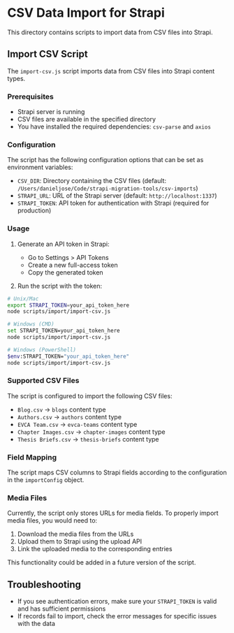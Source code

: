 # CSV Data Import for Strapi

This directory contains scripts to import data from CSV files into Strapi.

## Import CSV Script

The `import-csv.js` script imports data from CSV files into Strapi content types.

### Prerequisites

- Strapi server is running
- CSV files are available in the specified directory
- You have installed the required dependencies: `csv-parse` and `axios`

### Configuration

The script has the following configuration options that can be set as environment variables:

- `CSV_DIR`: Directory containing the CSV files (default: `/Users/danieljose/Code/strapi-migration-tools/csv-imports`)
- `STRAPI_URL`: URL of the Strapi server (default: `http://localhost:1337`)
- `STRAPI_TOKEN`: API token for authentication with Strapi (required for production)

### Usage

1. Generate an API token in Strapi:
   - Go to Settings > API Tokens
   - Create a new full-access token
   - Copy the generated token

2. Run the script with the token:

```bash
# Unix/Mac
export STRAPI_TOKEN=your_api_token_here
node scripts/import/import-csv.js

# Windows (CMD)
set STRAPI_TOKEN=your_api_token_here
node scripts/import/import-csv.js

# Windows (PowerShell)
$env:STRAPI_TOKEN="your_api_token_here"
node scripts/import/import-csv.js
```

### Supported CSV Files

The script is configured to import the following CSV files:

- `Blog.csv` → `blogs` content type
- `Authors.csv` → `authors` content type
- `EVCA Team.csv` → `evca-teams` content type
- `Chapter Images.csv` → `chapter-images` content type
- `Thesis Briefs.csv` → `thesis-briefs` content type

### Field Mapping

The script maps CSV columns to Strapi fields according to the configuration in the `importConfig` object.

### Media Files

Currently, the script only stores URLs for media fields. To properly import media files, you would need to:

1. Download the media files from the URLs
2. Upload them to Strapi using the upload API
3. Link the uploaded media to the corresponding entries

This functionality could be added in a future version of the script.

## Troubleshooting

- If you see authentication errors, make sure your `STRAPI_TOKEN` is valid and has sufficient permissions
- If records fail to import, check the error messages for specific issues with the data
